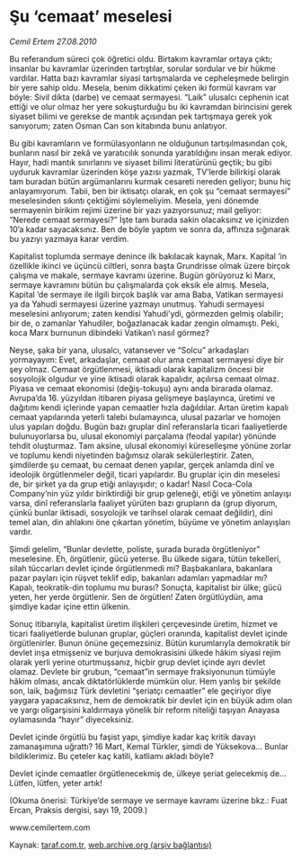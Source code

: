 # Şu ‘cemaat’ meselesi

*Cemil Ertem 27.08.2010*

<div class="yazi"><p>Bu referandum süreci çok öğretici oldu. Birtakım kavramlar ortaya çıktı; insanlar bu kavramlar üzerinden tartıştılar, sorular sordular ve bir hükme vardılar. Hatta bazı kavramlar siyasi tartışmalarda ve cepheleşmede belirgin bir yere sahip oldu. Mesela, benim dikkatimi çeken iki formül kavram var böyle: Sivil dikta (darbe) ve cemaat sermayesi. “Laik” ulusalcı cephenin icat ettiği ve olur olmaz her yere sokuşturduğu bu iki kavramdan birincisini gerek siyaset bilimi ve gerekse de mantık açısından pek tartışmaya gerek yok sanıyorum; zaten Osman Can son kitabında bunu anlatıyor.</p>
<p>Bu gibi kavramların ve formülasyonların ne olduğunun tartışılmasından çok, bunların nasıl bir zekâ ve yaratıcılık sonunda yaratıldığını insan merak ediyor. Hayır, hadi mantık sınırlarını ve siyaset bilimi literatürünü geçtik; bu gibi uyduruk kavramlar üzerinden köşe yazısı yazmak, TV’lerde bilirkişi olarak tam buradan bütün argümanlarını kurmak cesareti nereden geliyor; bunu hiç anlayamıyorum. Tabii, ben bir iktisatçı olarak, en çok şu “cemaat sermayesi” meselesinden sıkıntı çektiğimi söylemeliyim. Mesela, yeni dönemde sermayenin birikim rejimi üzerine bir yazı yazıyorsunuz; mail geliyor: “Nerede cemaat sermayesi?” İşte tam burada sakin olacaksınız ve içinizden 10’a kadar sayacaksınız. Ben de böyle yaptım ve sonra da, affınıza sığınarak bu yazıyı yazmaya karar verdim.</p>
<p>Kapitalist toplumda sermaye denince ilk bakılacak kaynak, Marx. Kapital ’in özellikle ikinci ve üçüncü ciltleri, sonra başta Grundrisse olmak üzere birçok çalışma ve makale, sermaye kavramı üzerine. Bugün görüyoruz ki Marx, sermaye kavramını bütün bu çalışmalarda çok eksik ele almış. Mesela, Kapital ’de sermaye ile ilgili birçok başlık var ama Baba, Vatikan sermayesi ya da Yahudi sermayesi üzerine yazmayı unutmuş. Yahudi sermayesi meselesini anlıyorum; zaten kendisi Yahudi’ydi, görmezden gelmiş olabilir; bir de, o zamanlar Yahudiler, boğazlanacak kadar zengin olmamıştı. Peki, koca Marx burnunun dibindeki Vatikan’ı nasıl görmez?</p>
<p>Neyse, şaka bir yana, ulusalcı, vatansever ve “Solcu” arkadaşları yormayayım: Evet, arkadaşlar, cemaat olur ama cemaat sermayesi diye bir şey olmaz. Cemaat örgütlenmesi, iktisadi olarak kapitalizm öncesi bir sosyolojik olgudur ve yine iktisadi olarak kapalıdır, açılırsa cemaat olmaz. Piyasa ve cemaat ekonomisi (değiş-tokuşu) aynı anda birarada olamaz. Avrupa’da 16. yüzyıldan itibaren piyasa gelişmeye başlayınca, üretimi ve dağıtımı kendi içlerinde yapan cemaatler hızla dağıldılar. Artan üretim kapalı cemaat yapılarında yeterli talebi bulamayınca, ulusal pazarlar ve homojen ulus yapıları doğdu. Bugün bazı gruplar dinî referanslarla ticari faaliyetlerde bulunuyorlarsa bu, ulusal ekonomiyi parçalama (feodal yapılar) yönünde tehdit oluşturmaz. Tam aksine, ulusal ekonomiyi küreselleşme yönüne zorlar ve toplumu kendi niyetinden bağımsız olarak sekülerleştirir. Zaten, şimdilerde şu cemaat, bu cemaat denen yapılar, gerçek anlamda dinî ve ideolojik örgütlenmeler değil, ticari yapılardır. Bu gruplar için din meselesi de, bir şirket ya da grup etiği anlayışıdır; o kadar! Nasıl Coca-Cola Company’nin yüz yıldır biriktirdiği bir grup geleneği, etiği ve yönetim anlayışı varsa, dinî referanslarla faaliyet yürüten bazı grupların da (grup diyorum, çünkü bunlar iktisadi, sosyolojik ve tarihsel olarak cemaat değildir), dini temel alan, din ahlakını öne çıkartan yönetim, büyüme ve yönetim anlayışları vardır.</p>
<p>Şimdi gelelim, “Bunlar devlette, poliste, şurada burada örgütleniyor” meselesine. Eh, örgütlenir, gücü yeterse. Bu ülkede sigara, tütün tekelleri, silah tüccarları devlet içinde örgütlenmedi mi? Başbakanlara, bakanlara pazar payları için rüşvet teklif edip, bakanları adamları yapmadılar mı? Kapalı, teokratik-din toplumu mu burası? Sonuçta, kapitalist bir ülke; gücü yeten, her yerde örgütlenir. Sen de örgütlen! Zaten örgütlüydün, ama şimdiye kadar içine ettin ülkenin.</p>
<p>Sonuç itibarıyla, kapitalist üretim ilişkileri çerçevesinde üretim, hizmet ve ticari faaliyetlerde bulunan gruplar, güçleri oranında, kapitalist devlet içinde örgütlenirler. Bunun önüne geçemezsiniz. Bütün kurumlarıyla demokratik bir devlet inşa etmişseniz ve burjuva demokrasisini ülkede hâkim siyasi rejim olarak yerli yerine oturtmuşsanız, hiçbir grup devlet içinde ayrı devlet olamaz. Devlete bir grubun, “cemaat”in sermaye fraksiyonunun tümüyle hâkim olması, ancak diktatörlüklerde mümkün olur. Hem yanlış bir şekilde son, laik, bağımsız Türk devletini “şeriatçı cemaatler” ele geçiriyor diye yaygara yapacaksınız, hem de demokratik bir devlet için en büyük adım olan ve yargı oligarşisini kaldırmaya yönelik bir reform niteliği taşıyan Anayasa oylamasında “hayır” diyeceksiniz.</p>
<p>Devlet içinde örgütlü bu faşist yapı, şimdiye kadar kaç kritik davayı zamanaşımına uğrattı? 16 Mart, Kemal Türkler, şimdi de Yüksekova... Bunlar bildiklerimiz. Bu çeteler kaç katili, katliamı akladı böyle?</p>
<p>Devlet içinde cemaatler örgütlenecekmiş de, ülkeye şeriat gelecekmiş de... Lütfen, lütfen, yeter artık!</p>
<p>(Okuma önerisi: Türkiye’de sermaye ve sermaye kavramı üzerine bkz.: Fuat Ercan, Praksis dergisi, sayı 19, 2009.)</p>
<p>www.cemilertem.com</p></div>

Kaynak: [taraf.com.tr](http://www.taraf.com.tr:80/cemil-ertem/makale-su-cemaat-meselesi.htm), [web.archive.org (arşiv bağlantısı)](http://web.archive.org/web/20100828193102/http://www.taraf.com.tr:80/cemil-ertem/makale-su-cemaat-meselesi.htm)
